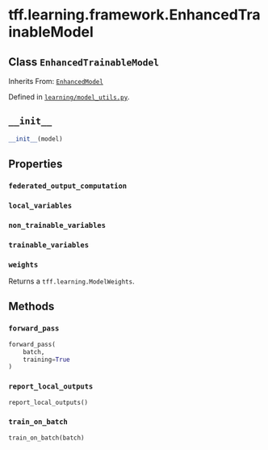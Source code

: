 <div itemscope itemtype="http://developers.google.com/ReferenceObject">
<meta itemprop="name" content="tff.learning.framework.EnhancedTrainableModel" />
<meta itemprop="path" content="Stable" />
<meta itemprop="property" content="federated_output_computation"/>
<meta itemprop="property" content="local_variables"/>
<meta itemprop="property" content="non_trainable_variables"/>
<meta itemprop="property" content="trainable_variables"/>
<meta itemprop="property" content="weights"/>
<meta itemprop="property" content="__init__"/>
<meta itemprop="property" content="forward_pass"/>
<meta itemprop="property" content="report_local_outputs"/>
<meta itemprop="property" content="train_on_batch"/>
</div>

# tff.learning.framework.EnhancedTrainableModel

## Class `EnhancedTrainableModel`

Inherits From: [`EnhancedModel`](../../../tff/learning/framework/EnhancedModel.md)



Defined in [`learning/model_utils.py`](http://github.com/tensorflow/federated/tree/master/tensorflow_federated/python/learning/model_utils.py).



<h2 id="__init__"><code>__init__</code></h2>

``` python
__init__(model)
```





## Properties

<h3 id="federated_output_computation"><code>federated_output_computation</code></h3>



<h3 id="local_variables"><code>local_variables</code></h3>



<h3 id="non_trainable_variables"><code>non_trainable_variables</code></h3>



<h3 id="trainable_variables"><code>trainable_variables</code></h3>



<h3 id="weights"><code>weights</code></h3>

Returns a `tff.learning.ModelWeights`.



## Methods

<h3 id="forward_pass"><code>forward_pass</code></h3>

``` python
forward_pass(
    batch,
    training=True
)
```



<h3 id="report_local_outputs"><code>report_local_outputs</code></h3>

``` python
report_local_outputs()
```



<h3 id="train_on_batch"><code>train_on_batch</code></h3>

``` python
train_on_batch(batch)
```





